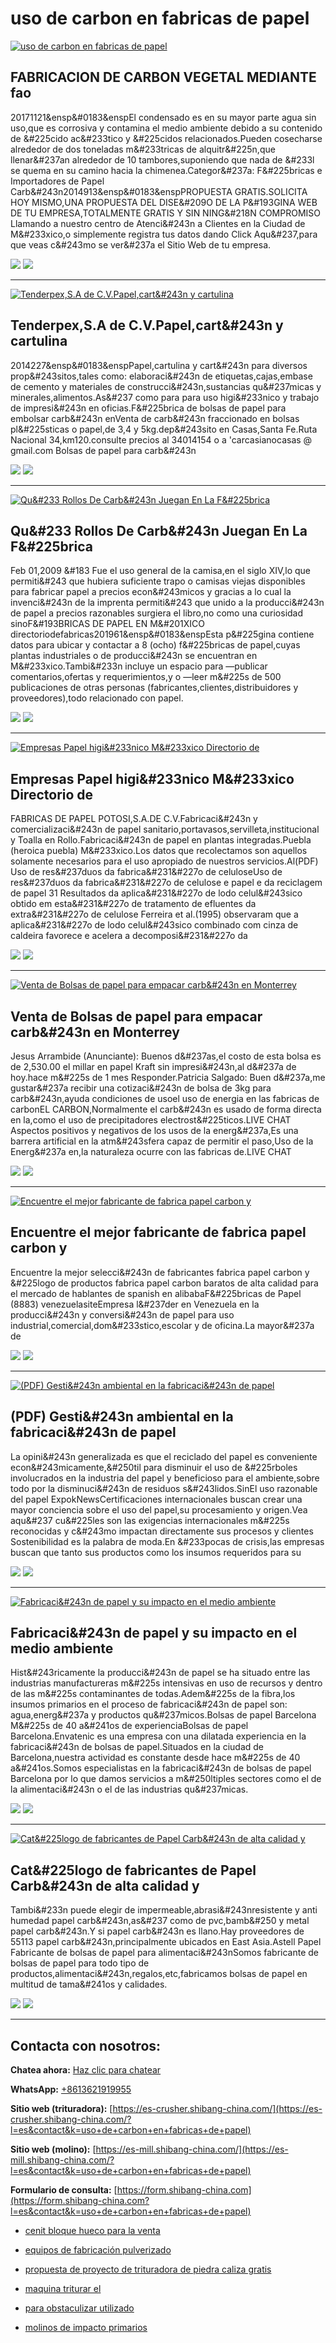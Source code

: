 # uso de carbon en fabricas de papel

<a href="https://swt.shibang-china.com/?l=es&img&k=uso+de+carbon+en+fabricas+de+papel" target="_blank">![uso de carbon en fabricas de papel](http://static.shibang-china.com/all-800x300/70.jpg)</a>

## FABRICACION DE CARBON VEGETAL MEDIANTE fao
20171121&ensp&#0183&enspEl condensado es en su mayor parte agua sin uso,que es corrosiva y contamina el medio ambiente debido a su contenido de &#225cido ac&#233tico y &#225cidos relacionados.Pueden cosecharse alrededor de dos toneladas m&#233tricas de alquitr&#225n,que llenar&#237an alrededor de 10 tambores,suponiendo que nada de &#233l se quema en su camino hacia la chimenea.Categor&#237a: F&#225bricas e Importadores de Papel Carb&#243n2014913&ensp&#0183&enspPROPUESTA GRATIS.SOLICITA HOY MISMO,UNA PROPUESTA DEL DISE&#209O DE LA P&#193GINA WEB DE TU EMPRESA,TOTALMENTE GRATIS Y SIN NING&#218N COMPROMISO Llamando a nuestro centro de Atenci&#243n a Clientes en la Ciudad de M&#233xico,o simplemente registra tus datos dando Click Aqu&#237,para que veas c&#243mo se ver&#237a el Sitio Web de tu empresa.


<a href="https://whatsapp.shibangsoft.com/WhatsApp.php" target="_blank" title="WhatsApp">![](http://static.shibang-china.com/icon/whatsapp.png)</a> <a href="https://swt.shibang-china.com/?l=es&icon&k=uso+de+carbon+en+fabricas+de+papel" target="_blank">![](http://static.shibang-china.com/icon/chat-es.png)</a>

---

<a href="https://swt.shibang-china.com/?l=es&img&k=uso+de+carbon+en+fabricas+de+papel" target="_blank">![Tenderpex,S.A de C.V.Papel,cart&#243n y cartulina](http://static.shibang-china.com/all-800x300/186.jpg)</a>

## Tenderpex,S.A de C.V.Papel,cart&#243n y cartulina
2014227&ensp&#0183&enspPapel,cartulina y cart&#243n para diversos prop&#243sitos,tales como: elaboraci&#243n de etiquetas,cajas,embase de cemento y materiales de construcci&#243n,sustancias qu&#237micas y minerales,alimentos.As&#237 como para para uso higi&#233nico y trabajo de impresi&#243n en oficias.F&#225brica de bolsas de papel para embolsar carb&#243n enVenta de carb&#243n fraccionado en bolsas pl&#225sticas o papel,de 3,4 y 5kg.dep&#243sito en Casas,Santa Fe.Ruta Nacional 34,km120.consulte precios al 34014154 o a 'carcasianocasas @ gmail.com Bolsas de papel para carb&#243n


<a href="https://whatsapp.shibangsoft.com/WhatsApp.php" target="_blank" title="WhatsApp">![](http://static.shibang-china.com/icon/whatsapp.png)</a> <a href="https://swt.shibang-china.com/?l=es&icon&k=uso+de+carbon+en+fabricas+de+papel" target="_blank">![](http://static.shibang-china.com/icon/chat-es.png)</a>

---

<a href="https://swt.shibang-china.com/?l=es&img&k=uso+de+carbon+en+fabricas+de+papel" target="_blank">![Qu&#233 Rollos De Carb&#243n Juegan En La F&#225brica](http://static.shibang-china.com/all-800x300/438.jpg)</a>

## Qu&#233 Rollos De Carb&#243n Juegan En La F&#225brica
Feb 01,2009 &#183 Fue el uso general de la camisa,en el siglo XIV,lo que permiti&#243 que hubiera suficiente trapo o camisas viejas disponibles para fabricar papel a precios econ&#243micos y gracias a lo cual la invenci&#243n de la imprenta permiti&#243 que unido a la producci&#243n de papel a precios razonables surgiera el libro,no como una curiosidad sinoF&#193BRICAS DE PAPEL EN M&#201XICO directoriodefabricas201961&ensp&#0183&enspEsta p&#225gina contiene datos para ubicar y contactar a 8 (ocho) f&#225bricas de papel,cuyas plantas industriales o de producci&#243n se encuentran en M&#233xico.Tambi&#233n incluye un espacio para —publicar comentarios,ofertas y requerimientos,y o —leer m&#225s de 500 publicaciones de otras personas (fabricantes,clientes,distribuidores y proveedores),todo relacionado con papel.


<a href="https://whatsapp.shibangsoft.com/WhatsApp.php" target="_blank" title="WhatsApp">![](http://static.shibang-china.com/icon/whatsapp.png)</a> <a href="https://swt.shibang-china.com/?l=es&icon&k=uso+de+carbon+en+fabricas+de+papel" target="_blank">![](http://static.shibang-china.com/icon/chat-es.png)</a>

---

<a href="https://swt.shibang-china.com/?l=es&img&k=uso+de+carbon+en+fabricas+de+papel" target="_blank">![Empresas Papel higi&#233nico M&#233xico Directorio de](http://static.shibang-china.com/all-800x300/613.jpg)</a>

## Empresas Papel higi&#233nico M&#233xico Directorio de
FABRICAS DE PAPEL POTOSI,S.A.DE C.V.Fabricaci&#243n y comercializaci&#243n de papel sanitario,portavasos,servilleta,institucional y Toalla en Rollo.Fabricaci&#243n de papel en plantas integradas.Puebla (heroica puebla) M&#233xico.Los datos que recolectamos son aquellos solamente necesarios para el uso apropiado de nuestros servicios.Al(PDF) Uso de res&#237duos da fabrica&#231&#227o de celuloseUso de res&#237duos da fabrica&#231&#227o de celulose e papel e da reciclagem de papel 31 Resultados da aplica&#231&#227o de lodo celul&#243sico obtido em esta&#231&#227o de tratamento de efluentes da extra&#231&#227o de celulose Ferreira et al.(1995) observaram que a aplica&#231&#227o de lodo celul&#243sico combinado com cinza de caldeira favorece e acelera a decomposi&#231&#227o da


<a href="https://whatsapp.shibangsoft.com/WhatsApp.php" target="_blank" title="WhatsApp">![](http://static.shibang-china.com/icon/whatsapp.png)</a> <a href="https://swt.shibang-china.com/?l=es&icon&k=uso+de+carbon+en+fabricas+de+papel" target="_blank">![](http://static.shibang-china.com/icon/chat-es.png)</a>

---

<a href="https://swt.shibang-china.com/?l=es&img&k=uso+de+carbon+en+fabricas+de+papel" target="_blank">![Venta de Bolsas de papel para empacar carb&#243n en Monterrey](http://static.shibang-china.com/all-800x300/974.jpg)</a>

## Venta de Bolsas de papel para empacar carb&#243n en Monterrey
Jesus Arrambide (Anunciante): Buenos d&#237as,el costo de esta bolsa es de 2,530.00 el millar en papel Kraft sin impresi&#243n,al d&#237a de hoy.hace m&#225s de 1 mes Responder.Patricia Salgado: Buen d&#237a,me gustar&#237a recibir una cotizaci&#243n de bolsa de 3kg para carb&#243n,ayuda condiciones de usoel uso de energia en las fabricas de carbonEL CARBON,Normalmente el carb&#243n es usado de forma directa en la,como el uso de precipitadores electrost&#225ticos.LIVE CHAT Aspectos positivos y negativos de los usos de la energ&#237a,Es una barrera artificial en la atm&#243sfera capaz de permitir el paso,Uso de la Energ&#237a en,la naturaleza ocurre con las fabricas de.LIVE CHAT


<a href="https://whatsapp.shibangsoft.com/WhatsApp.php" target="_blank" title="WhatsApp">![](http://static.shibang-china.com/icon/whatsapp.png)</a> <a href="https://swt.shibang-china.com/?l=es&icon&k=uso+de+carbon+en+fabricas+de+papel" target="_blank">![](http://static.shibang-china.com/icon/chat-es.png)</a>

---

<a href="https://swt.shibang-china.com/?l=es&img&k=uso+de+carbon+en+fabricas+de+papel" target="_blank">![Encuentre el mejor fabricante de fabrica papel carbon y](http://static.shibang-china.com/all-800x300/471.jpg)</a>

## Encuentre el mejor fabricante de fabrica papel carbon y
Encuentre la mejor selecci&#243n de fabricantes fabrica papel carbon y &#225logo de productos fabrica papel carbon baratos de alta calidad para el mercado de hablantes de spanish en alibabaF&#225bricas de Papel (8883) venezuelasiteEmpresa l&#237der en Venezuela en la producci&#243n y conversi&#243n de papel para uso industrial,comercial,dom&#233stico,escolar y de oficina.La mayor&#237a de


<a href="https://whatsapp.shibangsoft.com/WhatsApp.php" target="_blank" title="WhatsApp">![](http://static.shibang-china.com/icon/whatsapp.png)</a> <a href="https://swt.shibang-china.com/?l=es&icon&k=uso+de+carbon+en+fabricas+de+papel" target="_blank">![](http://static.shibang-china.com/icon/chat-es.png)</a>

---

<a href="https://swt.shibang-china.com/?l=es&img&k=uso+de+carbon+en+fabricas+de+papel" target="_blank">![(PDF) Gesti&#243n ambiental en la fabricaci&#243n de papel](http://static.shibang-china.com/all-800x300/1397.jpg)</a>

## (PDF) Gesti&#243n ambiental en la fabricaci&#243n de papel
La opini&#243n generalizada es que el reciclado del papel es conveniente econ&#243micamente,&#250til para disminuir el uso de &#225rboles involucrados en la industria del papel y beneficioso para el ambiente,sobre todo por la disminuci&#243n de residuos s&#243lidos.SinEl uso razonable del papel ExpokNewsCertificaciones internacionales buscan crear una mayor conciencia sobre el uso del papel,su procesamiento y origen.Vea aqu&#237 cu&#225les son las exigencias internacionales m&#225s reconocidas y c&#243mo impactan directamente sus procesos y clientes Sostenibilidad es la palabra de moda.En &#233pocas de crisis,las empresas buscan que tanto sus productos como los insumos requeridos para su


<a href="https://whatsapp.shibangsoft.com/WhatsApp.php" target="_blank" title="WhatsApp">![](http://static.shibang-china.com/icon/whatsapp.png)</a> <a href="https://swt.shibang-china.com/?l=es&icon&k=uso+de+carbon+en+fabricas+de+papel" target="_blank">![](http://static.shibang-china.com/icon/chat-es.png)</a>

---

<a href="https://swt.shibang-china.com/?l=es&img&k=uso+de+carbon+en+fabricas+de+papel" target="_blank">![Fabricaci&#243n de papel y su impacto en el medio ambiente](http://static.shibang-china.com/all-800x300/978.jpg)</a>

## Fabricaci&#243n de papel y su impacto en el medio ambiente
Hist&#243ricamente la producci&#243n de papel se ha situado entre las industrias manufactureras m&#225s intensivas en uso de recursos y dentro de las m&#225s contaminantes de todas.Adem&#225s de la fibra,los insumos primarios en el proceso de fabricaci&#243n de papel son: agua,energ&#237a y productos qu&#237micos.Bolsas de papel Barcelona M&#225s de 40 a&#241os de experienciaBolsas de papel Barcelona.Envatenic es una empresa con una dilatada experiencia en la fabricaci&#243n de bolsas de papel.Situados en la ciudad de Barcelona,nuestra actividad es constante desde hace m&#225s de 40 a&#241os.Somos especialistas en la fabricaci&#243n de bolsas de papel Barcelona por lo que damos servicios a m&#250ltiples sectores como el de la alimentaci&#243n o el de las industrias qu&#237micas.


<a href="https://whatsapp.shibangsoft.com/WhatsApp.php" target="_blank" title="WhatsApp">![](http://static.shibang-china.com/icon/whatsapp.png)</a> <a href="https://swt.shibang-china.com/?l=es&icon&k=uso+de+carbon+en+fabricas+de+papel" target="_blank">![](http://static.shibang-china.com/icon/chat-es.png)</a>

---

<a href="https://swt.shibang-china.com/?l=es&img&k=uso+de+carbon+en+fabricas+de+papel" target="_blank">![Cat&#225logo de fabricantes de Papel Carb&#243n de alta calidad y](http://static.shibang-china.com/all-800x300/25.jpg)</a>

## Cat&#225logo de fabricantes de Papel Carb&#243n de alta calidad y
Tambi&#233n puede elegir de impermeable,abrasi&#243nresistente y anti humedad papel carb&#243n,as&#237 como de pvc,bamb&#250 y metal papel carb&#243n.Y si papel carb&#243n es llano.Hay proveedores de 55113 papel carb&#243n,principalmente ubicados en East Asia.Astell Papel Fabricante de bolsas de papel para alimentaci&#243nSomos fabricante de bolsas de papel para todo tipo de productos,alimentaci&#243n,regalos,etc,fabricamos bolsas de papel en multitud de tama&#241os y calidades.


<a href="https://whatsapp.shibangsoft.com/WhatsApp.php" target="_blank" title="WhatsApp">![](http://static.shibang-china.com/icon/whatsapp.png)</a> <a href="https://swt.shibang-china.com/?l=es&icon&k=uso+de+carbon+en+fabricas+de+papel" target="_blank">![](http://static.shibang-china.com/icon/chat-es.png)</a>

---
## Contacta con nosotros:

**Chatea ahora:** [Haz clic para chatear](https://swt.shibang-china.com?l=es&contact&k=uso+de+carbon+en+fabricas+de+papel)

**WhatsApp:**  [+8613621919955](https://whatsapp.shibangsoft.com/WhatsApp.php)

**Sitio web (trituradora):** [https://es-crusher.shibang-china.com/](https://es-crusher.shibang-china.com/?l=es&contact&k=uso+de+carbon+en+fabricas+de+papel)

**Sitio web (molino):** [https://es-mill.shibang-china.com/](https://es-mill.shibang-china.com/?l=es&contact&k=uso+de+carbon+en+fabricas+de+papel)

**Formulario de consulta:** [https://form.shibang-china.com](https://form.shibang-china.com?l=es&contact&k=uso+de+carbon+en+fabricas+de+papel)

* [cenit bloque hueco para la venta](../71/cenit%20bloque%20hueco%20para%20la%20venta.md)

* [equipos de fabricación pulverizado](../69/equipos%20de%20fabricaci%C3%B3n%20pulverizado.md)

* [propuesta de proyecto de trituradora de piedra caliza gratis](../76/propuesta%20de%20proyecto%20de%20trituradora%20de%20piedra%20caliza%20gratis.md)

* [maquina triturar el](../71/maquina%20triturar%20el.md)

* [para obstaculizar utilizado](../67/para%20obstaculizar%20utilizado.md)

* [molinos de impacto primarios](../73/molinos%20de%20impacto%20primarios.md)